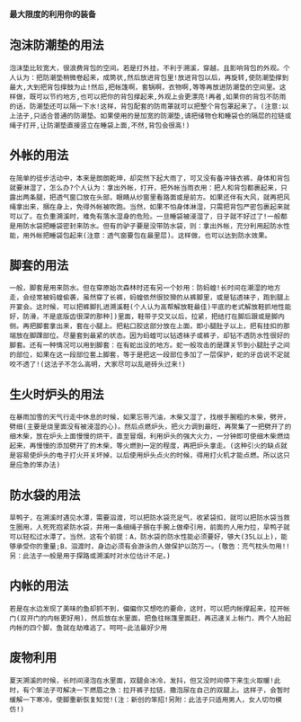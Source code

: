 
**最大限度的利用你的装备**

## 泡沫防潮垫的用法

	泡沫垫比较宽大，很浪费背包的空间。若是打外挂，不利于溯溪，穿越，且影响背包的外观。个人认为：把防潮垫稍微卷起来，成筒状,然后放进背包里!放进背包以后，再旋转,使防潮垫撑到最大,大到把背包撑鼓为止!然后,把帐篷啊，套锅啊，衣物啊,等等再放进防潮垫的空间里。这样做，既可以节约地方,也可以把你的背包撑起来,外观上会更漂亮!再者,如果你的背包不防雨的话，防潮垫还可以隔一下水!这样，背包配套的防雨罩就可以把整个背包罩起来了。(注意:以上法子,只适合普通的防潮垫。如果使用的是加宽的防潮垫,请把储物仓和睡袋仓的隔层的拉链或绳子打开,让防潮垫直接竖立在睡袋上面,不然,背包会很高!)

## 外帐的用法

	在简单的徒步活动中，本来是朗朗乾坤，却突然下起大雨了，可又没有备冲锋衣裤，身体和背包就要淋湿了，怎么办?个人认为：拿出外帐，打开，把外帐当雨衣用：把人和背包都裹起来，只露出两条腿，把透气窗口放在头部，眼睛从纱窗里看路面或是前方。如果还伴有大风，就再把风绳拿出来，捆在身上，免得外帐被吹跑。当然，如果不怕身体淋湿，只需把背包严密包裹起来就可以了。在负重溯溪时，难免有落水湿身的危险。一旦睡袋被浸湿了，日子就不好过了!一般都是用防水袋把睡袋密封来防水。但有的驴子要是没带防水袋，则：拿出外帐，充分利用起防水性能，用外帐把睡袋包起来(注意：透气窗要包在最里层)。这样做，也可以达到防水效果。

## 脚套的用法

	一般，脚套是用来防水。但在穿原始次森林时还有另一个妙用：防蚂蝗!长时间在潮湿的地方走，会经常被蚂蝗偷袭，虽然穿了长裤，蚂蝗依然很狡猾的从裤脚里，或是钻透袜子，跑到腿上开宴会。这时候，可以把裤脚扎进溯溪鞋(个人认为高帮解放鞋最佳)平底的老式解放鞋抓地性能好，防滑，不是底版齿很深的那种])里面，鞋带子交叉以后，拉紧，把结打在脚后跟或是脚内侧。再把脚套拿出来，套在小腿上。把粘口胶这部分放在上面，即小腿肚子以上，把有挂扣的那端放在脚踝部位。尽量套到最紧的状态。因为蚂蝗可以钻透袜子或裤子，却钻不透防水性很好的脚套。还有一种情况可以用到脚套：在有蛇出没的地方。蛇一般攻击的是踝关节到小腿肚子之间的部位，如果在这一段部位套上脚套，等于是把这一段部位多加了一层保护，蛇的牙齿说不定就咬不透了!(这法子不怎么高明，大家尽可以乱砸砖头过来!)

## 生火时炉头的用法

	在暴雨加雪的天气行走中休息的时候，如果忘带汽油，木柴又湿了，找根手腕粗的木柴，劈开，劈细(主要是烧里面没有被浸湿的心)。然后点燃炉头，把火力调到最旺，再聚集了一把劈开了的细木柴，放在炉头上面慢慢的烘干，直至冒烟，利用炉头的强大火力，一分钟即可使细木柴燃烧起来，再慢慢的添加劈开了的木柴，等火燃到一定的程度，再把炉头拿走。(这种引火的缺点就是容易使炉头的电子打火开关坏掉，以后使用炉头点火的时候，得用打火机才能点燃。所以这只是应急的笨办法)

## 防水袋的用法

	旱鸭子，在溯溪时遇见水潭，需要泅渡，可以把防水袋充足气，收紧袋扣，就可以把防水袋当救生圈用，人死死抱紧防水袋，并用一条细绳子捆在手腕上做牵引用，前面的人用力拉，旱鸭子就可以轻松过水潭了。当然，这有个前提：A，防水袋的防水性能必须要好，够大(35L以上)，能够承受你的重量;B，泅渡时，身边必须有会游泳的人做保护以防万一。(敬告：充气枕头勿用!!另：此法子一般是用于探路或溯溪时对水位估计不足。)

## 内帐的用法

	若是在水边发现了美味的鱼却抓不到，偏偏你又想吃的要命，这时，可以把内帐撑起来，拉开帐门(双开门的内帐更好用)，然后放在水里面，把鱼往帐篷里面赶，再迅速关上帐门，两个人抬起内帐的四个脚，鱼就在劫难逃了。呵呵~此法最好少用

## 废物利用

	夏天溯溪的时候，长时间浸泡在水里面，双腿会冰冷，发抖，但又没时间停下来生火取暖!此时，有个笨法子可解决一下燃眉之急：拉开裤子拉链，撒泡尿在自己的双腿上。这样子，会暂时缓解一下寒冷，使脚重新恢复知觉!(注：新创的笨招!另附：此法子只适用男人，女人切勿模仿!)



